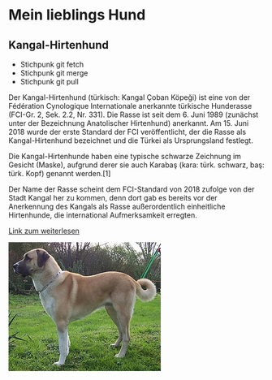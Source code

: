 # Mein lieblings Hund
## Kangal-Hirtenhund
- Stichpunk git fetch
- Stichpunk git merge
- Stichpunk git pull

Der Kangal-Hirtenhund (türkisch: Kangal Çoban Köpeği) ist eine von der Fédération Cynologique Internationale anerkannte türkische Hunderasse (FCI-Gr. 2, Sek. 2.2, Nr. 331). Die Rasse ist seit dem 6. Juni 1989 (zunächst unter der Bezeichnung Anatolischer Hirtenhund) anerkannt. Am 15. Juni 2018 wurde der erste Standard der FCI veröffentlicht, der die Rasse als Kangal-Hirtenhund bezeichnet und die Türkei als Ursprungsland festlegt.

Die Kangal-Hirtenhunde haben eine typische schwarze Zeichnung im Gesicht (Maske), aufgrund derer sie auch Karabaş (kara: türk. schwarz, baş: türk. Kopf) genannt werden.[1]

Der Name der Rasse scheint dem FCI-Standard von 2018 zufolge von der Stadt Kangal her zu kommen, denn dort gab es bereits vor der Anerkennung des Kangals als Rasse außerordentlich einheitliche Hirtenhunde, die international Aufmerksamkeit erregten.

[Link zum weiterlesen](https://de.wikipedia.org/wiki/Kangal-Hirtenhund)

![Bildbeschreibung](300px-Varish_part.jpg)

